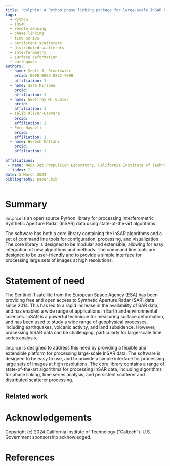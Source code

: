 ```yaml
---
title: 'dolphin: A Python phase linking package for large-scale InSAR PS/DS processing'
tags:
  - Python
  - InSAR
  - remote sensing
  - phase linking
  - time series
  - persistent scatterers
  - distributed scatterers
  - interferometry
  - surface deformation
  - earthquake
authors:
  - name: Scott J. Staniewicz
    orcid: 0000-0003-0872-7098
    affiliation: 1
  - name: Sara Mirzaee
    orcid:
    affiliation: 1
  - name: Geoffrey M. Gunter
    orcid:
    affiliation: 1
  - Talib Oliver-Cabrera
    orcid:
    affiliation: 1
  - Emre Havazli
    orcid:
    affiliation: 1
  - name: Heresh Fattahi
    orcid:
    affiliation: 1

affiliations:
 - name: NASA Jet Propulsion Laboratory, California Institute of Technology
   index: 1
date: 5 March 2024
bibliography: paper.bib
---
```


# Summary

<!-- A summary describing the high-level functionality and purpose of the software for a diverse, non-specialist audience. -->

`dolphin` is an open source Python library for processing Interferometric Synthetic Aperture Radar (InSAR) data using state-of-the-art algorithms.

The software has both a core library containing the InSAR algorithms and a set of command line tools for configuration, processing, and visualization. The core library is designed to be modular and extensible, allowing for easy integration of new algorithms and methods. The command line tools are designed to be user-friendly and to provide a simple interface for processing large sets of images at high resolutions.

<!-- JOSS welcomes submissions from broadly diverse research areas. For this reason, we require that authors include in the paper some sentences that explain the software functionality and domain of use to a non-specialist reader. We also require that authors explain the research applications of the software. The paper should be between 250-1000 words. Authors submitting papers significantly longer than 1000 words may be asked to reduce the length of their paper. -->


# Statement of need

The Sentinel-1 satellite from the European Space Agency (ESA) has been providing free and open access to Synthetic Aperture Radar (SAR) data since 2014. This has led to a rapid increase in the availability of SAR data, and has enabled a wide range of applications in Earth and environmental sciences. InSAR is a powerful technique for measuring surface deformation, and has been used to study a wide range of geophysical processes, including earthquakes, volcanic activity, and land subsidence. However, processing InSAR data can be challenging, particularly for large-scale time series analysis.

`dolphin` is designed to address this need by providing a flexible and extensible platform for processing large-scale InSAR data. The software is designed to be easy to use, and to provide a simple interface for processing large sets of images at high resolutions. The core library contains a range of state-of-the-art algorithms for processing InSAR data, including algorithms for phase linking, time series analysis, and persistent scatterer and distributed scatterer processing.

<!-- A Statement of need section that clearly illustrates the research purpose of the software and places it in the context of related work. -->

## Related work

<!-- A list of key references, including to other software addressing related needs. Note that the references should include full names of venues, e.g., journals and conferences, not abbreviations only understood in the context of a specific discipline. -->

<!-- Mention (if applicable) a representative set of past or ongoing research projects using the software and recent scholarly publications enabled by it. -->

# Acknowledgements

Copyright (c) 2024 California Institute of Technology ("Caltech"). U.S. Government sponsorship acknowledged.

# References
